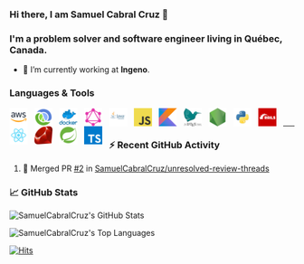 ### Hi there, I am Samuel Cabral Cruz 👋

### I'm a problem solver and software engineer living in Québec, Canada.

- 🔭 I’m currently working at **Ingeno**.

<!--
**SamuelCabralCruz/SamuelCabralCruz** is a ✨ _special_ ✨ repository because its `README.md` (this file) appears on your GitHub profile.

Here are some ideas to get you started:

- 🔭 I’m currently working on ...
- 🌱 I’m currently learning ...
- 👯 I’m looking to collaborate on ...
- 🤔 I’m looking for help with ...
- 💬 Ask me about ...
- 📫 How to reach me: ...
- 😄 Pronouns: ...
- ⚡ Fun fact: ...

other nice ideas can be found here: https://www.youtube.com/watch?t=107&v=n6d4KHSKqGk&feature=youtu.be
-->

### Languages & Tools

<img align="left" style="padding-right: 12px" alt="AWS" width="32px" src="https://github.com/github/explore/raw/master/topics/aws/aws.png" />
<img align="left" style="padding-right: 12px" alt="Clojure" width="32px" src="https://github.com/github/explore/raw/master/topics/clojure/clojure.png" />
<img align="left" style="padding-right: 12px" alt="Docker" width="32px" src="https://github.com/github/explore/raw/master/topics/docker/docker.png" />
<img align="left" style="padding-right: 12px" alt="GraphQL" width="32px" src="https://github.com/github/explore/raw/master/topics/graphql/graphql.png" />
<img align="left" style="padding-right: 12px" alt="Java" width="32px" src="https://github.com/github/explore/raw/master/topics/java/java.png" />
<img align="left" style="padding-right: 12px" alt="Javascript" width="32px" src="https://github.com/github/explore/raw/master/topics/javascript/javascript.png" />
<img align="left" style="padding-right: 12px" alt="Kotlin" width="32px" src="https://github.com/github/explore/raw/master/topics/kotlin/kotlin.png" />
<img align="left" style="padding-right: 12px" alt="LaTeX" width="32px" src="https://github.com/github/explore/raw/master/topics/latex/latex.png" />
<img align="left" style="padding-right: 12px" alt="NodeJS" width="32px" src="https://github.com/github/explore/raw/master/topics/nodejs/nodejs.png" />
<img align="left" style="padding-right: 12px" alt="Python" width="32px" src="https://github.com/github/explore/raw/master/topics/python/python.png" />
<img align="left" style="padding-right: 12px" alt="Rails" width="32px" src="https://github.com/github/explore/raw/master/topics/rails/rails.png" />
<img align="left" style="padding-right: 12px" alt="React" width="32px" src="https://github.com/github/explore/raw/master/topics/react/react.png" />
<img align="left" style="padding-right: 12px" alt="Ruby" width="32px" src="https://github.com/github/explore/raw/master/topics/ruby/ruby.png" />
<img align="left" style="padding-right: 12px" alt="Spring-Boot" width="32px" src="https://github.com/github/explore/raw/master/topics/spring-boot/spring-boot.png" />
<img align="left" style="padding-right: 12px" alt="TypeScript" width="32px" src="https://github.com/github/explore/raw/master/topics/typescript/typescript.png" />

<br/>

---

### :zap: Recent GitHub Activity

<!--START_SECTION:activity-->
1. 🎉 Merged PR [#2](https://github.com/SamuelCabralCruz/unresolved-review-threads/pull/2) in [SamuelCabralCruz/unresolved-review-threads](https://github.com/SamuelCabralCruz/unresolved-review-threads)
<!--END_SECTION:activity-->

### :chart_with_upwards_trend: GitHub Stats

![SamuelCabralCruz's GitHub Stats](https://github-readme-stats-one-silk.vercel.app/api?username=SamuelCabralCruz&theme=cobalt&show_icons=true&count_private=true)

![SamuelCabralCruz's Top Languages](https://github-readme-stats-one-silk.vercel.app/api/top-langs/?username=SamuelCabralCruz&layout=compact)

[![Hits](https://hits.seeyoufarm.com/api/count/incr/badge.svg?url=https%3A%2F%2Fgithub.com%2FSamuelCabralCruz%2FSamuelCabralCruz&count_bg=%2379C83D&title_bg=%23555555&icon=&icon_color=%23E7E7E7&title=hits&edge_flat=false)](https://hits.seeyoufarm.com)
